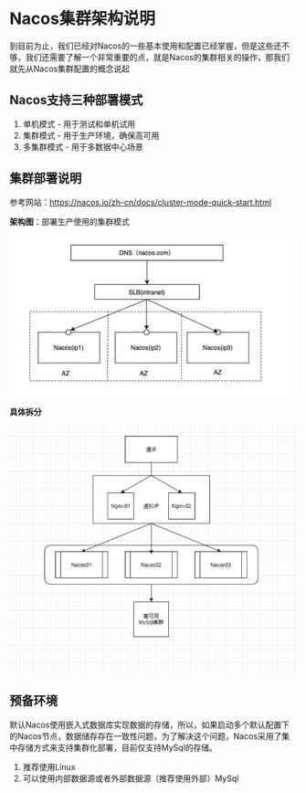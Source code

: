 # Nacos集群架构说明

​	到目前为止，我们已经对Nacos的一些基本使用和配置已经掌握，但是这些还不够，我们还需要了解一个非常重要的点，就是Nacos的集群相关的操作，那我们就先从Nacos集群配置的概念说起

## Nacos支持三种部署模式

1. 单机模式 - 用于测试和单机试用
2. 集群模式 - 用于生产环境，确保高可用
3. 多集群模式 - 用于多数据中心场景

## 集群部署说明

参考网站：https://nacos.io/zh-cn/docs/cluster-mode-quick-start.html

**架构图**：部署生产使用的集群模式

![image-20210927163629652](images/image-20210927163629652.png)

**具体拆分**

![image-20210927165836853](images/image-20210927165142680.png)



## 预备环境

​	默认Nacos使用嵌入式数据库实现数据的存储，所以，如果启动多个默认配置下的Nacos节点，数据储存存在一致性问题，为了解决这个问题，Nacos采用了集中存储方式来支持集群化部署，目前仅支持MySql的存储。

1. 推荐使用Linux
2. 可以使用内部数据源或者外部数据源（推荐使用外部）MySql

